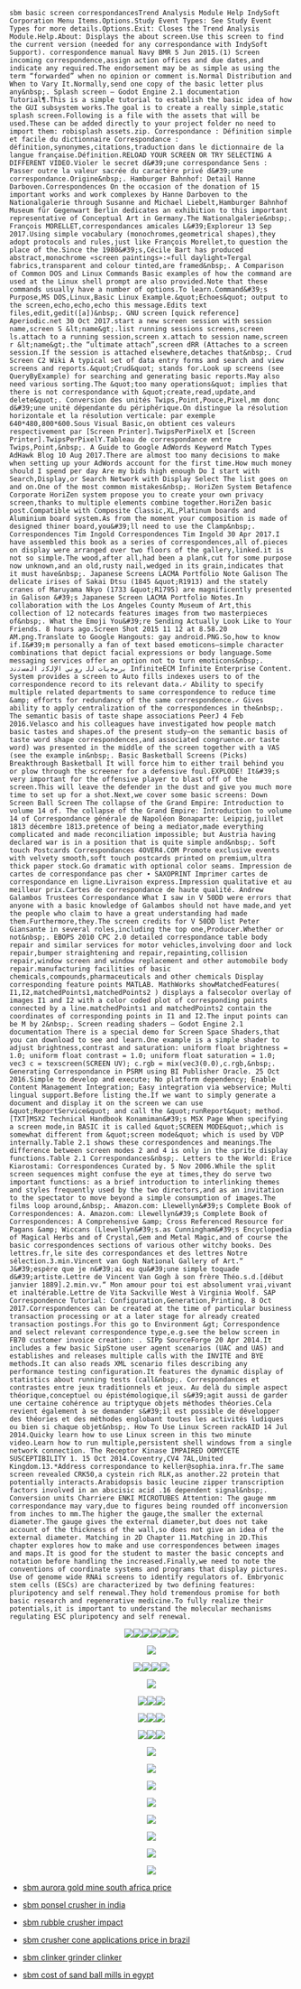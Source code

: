 
```
sbm basic screen correspondancesTrend Analysis Module Help IndySoft Corporation Menu Items.Options.Study Event Types: See Study Event Types for more details.Options.Exit: Closes the Trend Analysis Module.Help.About: Displays the about screen.Use this screen to find the current version (needed for any correspondance with IndySoft Support). correspondence manual Navy BMR 5 Jun 2015.(1) Screen incoming correspondence,assign action offices and due dates,and indicate any required.The endorsement may be as simple as using the term “forwarded” when no opinion or comment is.Normal Distribution and When to Vary It.Normally,send one copy of the basic letter plus any&nbsp;. Splash screen — Godot Engine 2.1 documentation Tutorial¶.This is a simple tutorial to establish the basic idea of how the GUI subsystem works.The goal is to create a really simple,static splash screen.Following is a file with the assets that will be used.These can be added directly to your project folder no need to import them: robisplash assets.zip. Correspondance : Définition simple et facile du dictionnaire Correspondance : définition,synonymes,citations,traduction dans le dictionnaire de la langue française.Définition.RELOAD YOUR SCREEN OR TRY SELECTING A DIFFERENT VIDEO.Violer le secret d&#39;une correspondance Sens : Passer outre la valeur sacrée du caractère privé d&#39;une correspondance.Origine&nbsp;. Hamburger Bahnhof: Detail Hanne Darboven.Correspondences On the occasion of the donation of 15 important works and work complexes by Hanne Darboven to the Nationalgalerie through Susanne and Michael Liebelt,Hamburger Bahnhof Museum für Gegenwart Berlin dedicates an exhibition to this important representative of Conceptual Art in Germany.The Nationalgalerie&nbsp;. François MORELLET,correspondances amicales L&#39;Exploreur 13 Sep 2017.Using simple vocabulary (monochromes,geometrical shapes),they adopt protocols and rules,just like François Morellet,to question the place of the.Since the 1980&#39;s,Cécile Bart has produced abstract,monochrome «screen paintings»:«full daylight»Tergal fabrics,transparent and colour tinted,are framed&nbsp;. A Comparison of Common DOS and Linux Commands Basic examples of how the command are used at the Linux shell prompt are also provided.Note that these commands usually have a number of options.To learn.Command&#39;s Purpose,MS DOS,Linux,Basic Linux Example.&quot;Echoes&quot; output to the screen,echo,echo,echo this message.Edits text files,edit,gedit([a])&nbsp;. GNU screen [quick reference] Aperiodic.net 30 Oct 2017.start a new screen session with session name,screen S &lt;name&gt;.list running sessions screens,screen ls.attach to a running session,screen x.attach to session name,screen r &lt;name&gt;.the “ultimate attach”,screen dRR (Attaches to a screen session.If the session is attached elsewhere,detaches that&nbsp;. Crud Screen C2 Wiki A typical set of data entry forms and search and view screens and reports.&quot;Crud&quot; stands for.Look up screens (see QueryByExample) for searching and generating basic reports.May also need various sorting.The &quot;too many operations&quot; implies that there is not correspondance with &quot;create,read,update,and delete&quot;. Conversion des unités Twips,Point,Pouce,Pixel,mm donc d&#39;une unité dépendante du périphérique.On distingue la résolution horizontale et la résolution verticale: par exemple 640*480,800*600.Sous Visual Basic,on obtient ces valeurs respectivement par [Screen Printer].TwipsPerPixelX et [Screen Printer].TwipsPerPixelY.Tableau de correspondance entre Twips,Point,&nbsp;. A Guide to Google AdWords Keyword Match Types AdHawk Blog 10 Aug 2017.There are almost too many decisions to make when setting up your AdWords account for the first time.How much money should I spend per day Are my bids high enough Do I start with Search,Display,or Search Network with Display Select The list goes on and on.One of the most common mistakes&nbsp;. HoriZen System Betafence Corporate HoriZen system propose you to create your own privacy screen,thanks to multiple elements combine together.HoriZen basic post.Compatible with Composite Classic,XL,Platinum boards and Aluminium board system.As from the moment your composition is made of designed thiner board,you&#39;ll need to use the Clamp&nbsp;. Correspondences Tim Ingold Correspondences Tim Ingold 30 Apr 2017.I have assembled this book as a series of correspondences,all of.pieces on display were arranged over two floors of the gallery,linked.it is not so simple.The wood,after all,had been a plank,cut for some purpose now unknown,and an old,rusty nail,wedged in its grain,indicates that it must have&nbsp;. Japanese Screens LACMA Portfolio Note Galison The delicate irises of Sakai Dtsu (1845 &quot;R1913) and the stately cranes of Maruyama Nkyo (1733 &quot;R1795) are magnificently presented in Galison &#39;s Japanese Screen LACMA Portfolio Notes.In collaboration with the Los Angeles County Museum of Art,this collection of 12 notecards features images from two masterpieces of&nbsp;. What the Emoji You&#39;re Sending Actually Look Like to Your Friends. 8 hours ago.Screen Shot 2015 11 12 at 8.58.20 AM.png.Translate to Google Hangouts: gay android.PNG.So,how to know if.I&#39;m personally a fan of text based emoticons—simple character combinations that depict facial expressions or body language.Some messaging services offer an option not to turn emoticons&nbsp;. ﺑرﻣﺟﯾﺎت ﻟﻟ روﻧﻲ اﻹﻟﮐﺗ اﻟﻣﺳﺗﻧد InfiniteECM Infinite Enterprise Content. System provides a screen to Auto fills indexes users to of the correspondence record to its relevant data.✓ Ability to specify multiple related departments to same correspondence to reduce time &amp; efforts for redundancy of the same correspondence.✓ Gives ability to apply centralization of the correspondences in the&nbsp;. The semantic basis of taste shape associations PeerJ 4 Feb 2016.Velasco and his colleagues have investigated how people match basic tastes and shapes.of the present study—on the semantic basis of taste word shape correspondences,and associated congruence.or taste word) was presented in the middle of the screen together with a VAS (see the example in&nbsp;. Basic Basketball Screens (Picks) Breakthrough Basketball It will force him to either trail behind you or plow through the screener for a defensive foul.EXPLODE! It&#39;s very important for the offensive player to blast off of the screen.This will leave the defender in the dust and give you much more time to set up for a shot.Next,we cover some basic screens: Down Screen Ball Screen The collapse of the Grand Empire: Introduction to volume 14 of. The collapse of the Grand Empire: Introduction to volume 14 of Correspondance générale de Napoléon Bonaparte: Leipzig,juillet 1813 décembre 1813.pretence of being a mediator,made everything complicated and made reconciliation impossible; but Austria having declared war is in a position that is quite simple and&nbsp;. Soft touch Postcards Correspondances 4OVER4.COM Promote exclusive events with velvety smooth,soft touch postcards printed on premium,ultra thick paper stock.Go dramatic with optional color seams. Impression de cartes de correspondance pas cher ∙ SAXOPRINT Imprimer cartes de correspondance en ligne.Livraison express.Impression qualitative et au meilleur prix.Cartes de correspondance de haute qualité. Andrew Galambos Trustees Correspondance What I saw in V 50DD were errors that anyone with a basic knowledge of Galambos should not have made,and yet the people who claim to have a great understanding had made them.Furthermore,they.The screen credits for V 50DD list Peter Giansante in several roles,including the top one,Producer.Whether or not&nbsp;. EBOPS 2010 CPC 2.0 detailed correspondance table body repair and similar services for motor vehicles,involving door and lock repair,bumper straightening and repair,repainting,collision repair,window screen and window replacement and other automobile body repair.manufacturing facilities of basic chemicals,compounds,pharmaceuticals and other chemicals Display corresponding feature points MATLAB. MathWorks showMatchedFeatures( I1,I2,matchedPoints1,matchedPoints2 ) displays a falsecolor overlay of images I1 and I2 with a color coded plot of corresponding points connected by a line.matchedPoints1 and matchedPoints2 contain the coordinates of corresponding points in I1 and I2.The input points can be M by 2&nbsp;. Screen reading shaders — Godot Engine 2.1 documentation There is a special demo for Screen Space Shaders,that you can download to see and learn.One example is a simple shader to adjust brightness,contrast and saturation: uniform float brightness = 1.0; uniform float contrast = 1.0; uniform float saturation = 1.0; vec3 c = texscreen(SCREEN UV); c.rgb = mix(vec3(0.0),c.rgb,&nbsp;. Generating Correspondance in PSRM using BI Publisher Oracle. 25 Oct 2016.Simple to develop and execute; No platform dependency; Enable Content Management Integration; Easy integration via webservice; Multi lingual support.Before listing the.If we want to simply generate a document and display it on the screen we can use &quot;ReportService&quot; and call the &quot;runReport&quot; method. ‎[TXT]‎MSX2 Technical Handbook Konamiman&#39;s MSX Page When specifying a screen mode,in BASIC it is called &quot;SCREEN MODE&quot;,which is somewhat different from &quot;screen mode&quot; which is used by VDP internally.Table 2.1 shows these correspondences and meanings.The difference between screen modes 2 and 4 is only in the sprite display functions.Table 2.1 Correspondances&nbsp;. Letters to the World: Erice Kiarostami: Correspondences Curated by. 5 Nov 2006.While the split screen sequences might confuse the eye at times,they do serve two important functions: as a brief introduction to interlinking themes and styles frequently used by the two directors,and as an invitation to the spectator to move beyond a simple consumption of images.The films loop around,&nbsp;. Amazon.com: Llewellyn&#39;s Complete Book of Correspondences: A. Amazon.com: Llewellyn&#39;s Complete Book of Correspondences: A Comprehensive &amp; Cross Referenced Resource for Pagans &amp; Wiccans (Llewellyn&#39;s.as Cunningham&#39;s Encyclopedia of Magical Herbs and of Crystal,Gem and Metal Magic,and of course the basic correspondences sections of various other witchy books. Des lettres.fr,le site des correspondances et des lettres Notre sélection.3.min.Vincent van Gogh National Gallery of Art.“ J&#39;espère que je n&#39;ai eu qu&#39;une simple toquade d&#39;artiste.Lettre de Vincent Van Gogh à son frère Théo.s.d.[début janvier 1889].2.min.vv.“ Mon amour pour toi est absolument vrai,vivant et inaltérable.Lettre de Vita Sackville West à Virginia Woolf. SAP Correspondence Tutorial: Configuration,Generation,Printing. 8 Oct 2017.Correspondences can be created at the time of particular business transaction processing or at a later stage for already created transaction postings.For this go to Environment &gt; Correspondence and select relevant correspondence type,e.g.see the below screen in FB70 customer invoice creation: . SIPp SourceForge 20 Apr 2014.It includes a few basic SipStone user agent scenarios (UAC and UAS) and establishes and releases multiple calls with the INVITE and BYE methods.It can also reads XML scenario files describing any performance testing configuration.It features the dynamic display of statistics about running tests (call&nbsp;. Correspondances et contrastes entre jeux traditionnels et jeux. Au delà du simple aspect théorique,conceptuel ou épistémologique,il s&#39;agit aussi de garder une certaine cohérence au triptyque objets méthodes théories.Cela revient également à se demander s&#39;il est possible de développer des théories et des méthodes englobant toutes les activités ludiques ou bien si chaque objet&nbsp;. How To Use Linux Screen rackAID 14 Jul 2014.Quicky learn how to use Linux screen in this two minute video.Learn how to run multiple,persistent shell windows from a single network connection. The Receptor Kinase IMPAIRED OOMYCETE SUSCEPTIBILITY 1. 15 Oct 2014.Coventry,CV4 7AL,United Kingdom.13.*Address correspondance to keller@sophia.inra.fr.The same screen revealed CRK50,a cystein rich RLK,as another.22 protein that potentially interacts.Arabidopsis basic leucine zipper transcription factors involved in an abscisic acid .16 dependent signal&nbsp;. Conversion units Charriere ENKI MICROTUBES Attention: The gauge mm correspondance may vary,due to figures being rounded off inconversion from inches to mm.The higher the gauge,the smaller the external diameter.The gauge gives the external diameter,but does not take account of the thickness of the wall,so does not give an idea of the external diameter. Matching in 2D Chapter 11.Matching in 2D.This chapter explores how to make and use correspondences between images and maps.It is good for the student to master the basic concepts and notation before handling the increased.Finally,we need to note the conventions of coordinate systems and programs that display pictures. Use of genome wide RNAi screens to identify regulators of. Embryonic stem cells (ESCs) are characterized by two defining features: pluripotency and self renewal.They hold tremendous promise for both basic research and regenerative medicine.To fully realize their potentials,it is important to understand the molecular mechanisms regulating ESC pluripotency and self renewal. 
```

<div align="center">
  
<a rel="nofollow" href="https://m.shibang-china.com?f=github&k=sbm+basic+screen+correspondances"><img src="https://static.shibang-china.com/en/l.png"></a><img src="https://static.shibang-china.com/en/hw.png"><a rel="nofollow" href="https://m.shibang-china.com/product/?f=github&k=sbm+basic+screen+correspondances"><img src="https://static.shibang-china.com/en/p.png"></a><a rel="nofollow" href="https://m.shibang-china.com/cases/?f=github&k=sbm+basic+screen+correspondances"><img src="https://static.shibang-china.com/en/c.png"></a><a rel="nofollow" href="https://m.shibang-china.com/news/?f=github&k=sbm+basic+screen+correspondances"><img src="https://static.shibang-china.com/en/n.png"></a><a rel="nofollow" href="https://m.shibang-china.com?f=github&k=sbm+basic+screen+correspondances"><img src="https://static.shibang-china.com/en/m.png"></a>

<a rel="nofollow" href="https://m.shibang-china.com/product/?f=github&k=sbm+basic+screen+correspondances"><img src="https://static.shibang-china.com/en/b.jpg"></a>
  
<a rel="nofollow" href="https://m.shibang-china.com/solution-aggregate.html?f=github&k=sbm+basic+screen+correspondances"><img src="https://static.shibang-china.com/en/a.jpg"></a><a rel="nofollow" href="https://m.shibang-china.com/solution-mine.html?f=github&k=sbm+basic+screen+correspondances"><img src="https://static.shibang-china.com/en/m.jpg"></a><a rel="nofollow" href="https://m.shibang-china.com/solution-mill.html?f=github&k=sbm+basic+screen+correspondances"><img src="https://static.shibang-china.com/en/g.jpg"></a><a rel="nofollow" href="https://m.shibang-china.com/solution-epc.html?f=github&k=sbm+basic+screen+correspondances"><img src="https://static.shibang-china.com/en/e.jpg"></a>

<a rel="nofollow" href="https://m.shibang-china.com/product/?f=github&k=sbm+basic+screen+correspondances"><img src="https://static.shibang-china.com/en/a-p.png"></a>

<a rel="nofollow" href="https://m.shibang-china.com/product/crusher/c6x.html?f=github&k=sbm+basic+screen+correspondances"><img src="https://static.shibang-china.com/en/j.jpg"></a><a rel="nofollow" href="https://m.shibang-china.com/product/crusher/ci5x.html?f=github&k=sbm+basic+screen+correspondances"><img src="https://static.shibang-china.com/en/i.jpg"></a><a rel="nofollow" href="https://m.shibang-china.com/product/crusher/hst.html?f=github&k=sbm+basic+screen+correspondances"><img src="https://static.shibang-china.com/en/c.jpg"></a>

<a rel="nofollow" href="https://m.shibang-china.com/product/mill/mtw.html?f=github&k=sbm+basic+screen+correspondances"><img src="https://static.shibang-china.com/en/mtw.jpg"></a><a rel="nofollow" href="https://m.shibang-china.com/product/mill/scm.html?f=github&k=sbm+basic+screen+correspondances"><img src="https://static.shibang-china.com/en/scm.jpg"></a><a rel="nofollow" href="https://m.shibang-china.com/product/mill/lm.html?f=github&k=sbm+basic+screen+correspondances"><img src="https://static.shibang-china.com/en/lm.jpg"></a>

<a rel="nofollow" href="https://m.shibang-china.com/product/sand/vsi6x.html?f=github&k=sbm+basic+screen+correspondances"><img src="https://static.shibang-china.com/en/6x.jpg"></a><a rel="nofollow" href="https://m.shibang-china.com/product/sand/vu.html?f=github&k=sbm+basic+screen+correspondances"><img src="https://static.shibang-china.com/en/vu.jpg"></a><a rel="nofollow" href="https://m.shibang-china.com/product/mobile/klun.html?f=github&k=sbm+basic+screen+correspondances"><img src="https://static.shibang-china.com/en/k.jpg"></a>

<a rel="nofollow" href="https://m.shibang-china.com/cases/?f=github&k=sbm+basic+screen+correspondances"><img src="https://static.shibang-china.com/en/case.png"></a>

<a rel="nofollow" href="https://m.shibang-china.com/cases/aggregate/202.html?f=github&k=sbm+basic+screen+correspondances"><img src="https://static.shibang-china.com/en/c-1.jpg"></a>

<a rel="nofollow" href="https://m.shibang-china.com/cases/aggregate/203.html?f=github&k=sbm+basic+screen+correspondances"><img src="https://static.shibang-china.com/en/c-2.jpg"></a>

<a rel="nofollow" href="https://m.shibang-china.com/cases/mill/123.html?f=github&k=sbm+basic+screen+correspondances"><img src="https://static.shibang-china.com/en/c-3.jpg"></a>

<a rel="nofollow" href="https://m.shibang-china.com/contact_us.html?f=github&k=sbm+basic+screen+correspondances"><img src="https://static.shibang-china.com/en/contact.png"></a>

<a rel="nofollow" href="https://swt.shibang-china.com/?f=github&k=sbm+basic+screen+correspondances"><img src="https://static.shibang-china.com/en/chat.png"></a>

<a rel="nofollow" href="https://whatsapp.shibangsoft.com/WhatsApp.php?f=github&k=sbm+basic+screen+correspondances"><img src="https://static.shibang-china.com/en/whatsapp.png"></a>

<a rel="nofollow" href="https://m.shibang-china.com/?f=github&k=sbm+basic+screen+correspondances"><img src="https://static.shibang-china.com/en/website.png"></a>

</div>


* [sbm aurora gold mine south africa price](sbm%20aurora%20gold%20mine%20south%20africa%20price.md)

* [sbm ponsel crusher in india](sbm%20ponsel%20crusher%20in%20india.md)

* [sbm rubble crusher impact](sbm%20rubble%20crusher%20impact.md)

* [sbm crusher cone applications price in brazil](sbm%20crusher%20cone%20applications%20price%20in%20brazil.md)

* [sbm clinker grinder clinker](sbm%20clinker%20grinder%20clinker.md)

* [sbm cost of sand ball mills in egypt](sbm%20cost%20of%20sand%20ball%20mills%20in%20egypt.md)